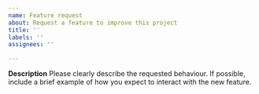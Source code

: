 ```yaml
---
name: Feature request
about: Request a feature to improve this project
title: ''
labels: ''
assignees: ''

---
```


**Description**
Please clearly describe the requested behaviour. If possible, include a brief example of how you expect to interact with the new feature.

